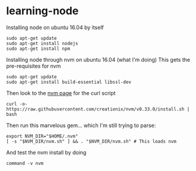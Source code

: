 # learning-node

Installing node on ubuntu 16.04 by itself
```console
sudo apt-get update
sudo apt-get install nodejs
sudo apt-get install npm
```

Installing node through nvm on ubuntu 16.04 (what I'm doing)
This gets the pre-requisites for nvm
```console
sudo apt-get update
sudo apt-get install build-essential libssl-dev
```

Then look to the [nvm page](https://github.com/creationix/nvm) for the curl script
```console
curl -o- https://raw.githubusercontent.com/creationix/nvm/v0.33.0/install.sh | bash
```

Then run this marvelous gem... which I'm still trying to parse:
```console
export NVM_DIR="$HOME/.nvm"
[ -s "$NVM_DIR/nvm.sh" ] && . "$NVM_DIR/nvm.sh" # This loads nvm
```

And test the nvm install by doing
```console
command -v nvm
```
